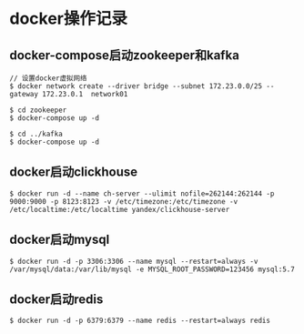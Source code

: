 # docker操作记录

## docker-compose启动zookeeper和kafka

```
// 设置docker虚拟网络
$ docker network create --driver bridge --subnet 172.23.0.0/25 --gateway 172.23.0.1  network01

$ cd zookeeper
$ docker-compose up -d

$ cd ../kafka
$ docker-compose up -d
```

## docker启动clickhouse

```
$ docker run -d --name ch-server --ulimit nofile=262144:262144 -p 9000:9000 -p 8123:8123 -v /etc/timezone:/etc/timezone -v /etc/localtime:/etc/localtime yandex/clickhouse-server
```

## docker启动mysql

```
$ docker run -d -p 3306:3306 --name mysql --restart=always -v /var/mysql/data:/var/lib/mysql -e MYSQL_ROOT_PASSWORD=123456 mysql:5.7
```

## docker启动redis

```
$ docker run -d -p 6379:6379 --name redis --restart=always redis
```